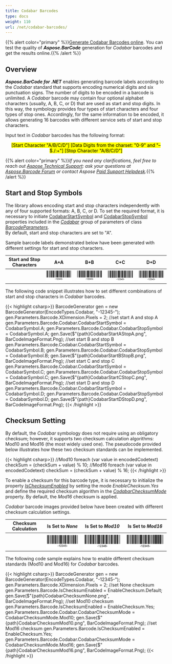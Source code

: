 ```yaml
---
title: Codabar Barcodes
type: docs
weight: 110
url: /net/codabar-barcodes/
---
```

{{% alert color="primary" %}}[Generate Codabar Barcodes online](https://products.aspose.app/barcode/generate/codabar). You can test the quality of ***Aspose.BarCode*** generation for *Codabar* barcodes and get the results online.{{% /alert %}}

## Overview
***Aspose.BarCode for .NET*** enables generating barcode labels according to the *Codabar* standard that supports encoding numerical digits and six punctuation signs. The number of digits to be encoded in a barcode is unlimited. A *Codabar* barcode may contain four optional alphabet characters (usually, A, B, C, or D) that are used as start and stop digits. In this way, the symbology provides four types of start characters and four types of stop ones. Accordingly, for the same information to be encoded, it allows generating 16 barcodes with different service sets of start and stop characters.  
  
Input text in *Codabar* barcodes has the following format:  
<p align="center"><mark>[Start Character "A/B/C/D"] [Data Digits from the charset: "0-9" and "–$./:+"] [Stop Character "A/B/C/D"]</mark></p>
  
{{% alert color="primary" %}}*If you need any clarifications, feel free to reach out [Aspose Technical Support](/barcode/net/technical-support/): ask your questions at [Aspose.Barcode Forum](https://forum.aspose.com/c/barcode/13) or contact Aspose [Paid Support Helpdesk](https://helpdesk.aspose.com/).*{{% /alert %}}
  
## Start and Stop Symbols
The library allows encoding start and stop characters independently with any of four supported formats: A, B, C, or D. To set the required format, it is necessary to initiate [CodabarStartSymbol](https://apireference.aspose.com/barcode/net/aspose.barcode.generation/codabarparameters/properties/codabarstartsymbol) and [CodabarStopSymbol](https://apireference.aspose.com/barcode/net/aspose.barcode.generation/codabarparameters/properties/codabarstopsymbol) properties included in the [*Codabar*](https://apireference.aspose.com/barcode/net/aspose.barcode.generation/barcodeparameters/properties/codabar) group of parameters of class [*BarcodeParameters*](https://apireference.aspose.com/barcode/net/aspose.barcode.generation/barcodeparameters).  
By default, start and stop characters are set to "A".  
  
Sample barcode labels demonstrated below have been generated with different settings for start and stop characters.
  
|Start and Stop Characters|A+A|B+B|C+C|D+D|
| :-: | :-: | :-: | :-: | :-: |
| |<img src="codabarstartastopa.png">|<img src="codabarstartbstopb.png">|<img src="codabarstartcstopc.png">|<img src="codabarstartdstopd.png">|
  
The following code snippet illustrates how to set different combinations of start and stop characters in *Codabar* barcodes. 
    
{{< highlight csharp>}}
BarcodeGenerator gen = new BarcodeGenerator(EncodeTypes.Codabar, "-12345-");
gen.Parameters.Barcode.XDimension.Pixels = 2;
//set start A and stop A
gen.Parameters.Barcode.Codabar.CodabarStartSymbol = CodabarSymbol.A;
gen.Parameters.Barcode.Codabar.CodabarStopSymbol = CodabarSymbol.A;
gen.Save($"{path}CodabarStartAStopA.png", BarCodeImageFormat.Png);
//set start B and stop B
gen.Parameters.Barcode.Codabar.CodabarStartSymbol = CodabarSymbol.B;
gen.Parameters.Barcode.Codabar.CodabarStopSymbol = CodabarSymbol.B;
gen.Save($"{path}CodabarStartBStopB.png", BarCodeImageFormat.Png);
//set start C and stop C
gen.Parameters.Barcode.Codabar.CodabarStartSymbol = CodabarSymbol.C;
gen.Parameters.Barcode.Codabar.CodabarStopSymbol = CodabarSymbol.C;
gen.Save($"{path}CodabarStartCStopC.png", BarCodeImageFormat.Png);
//set start D and stop D
gen.Parameters.Barcode.Codabar.CodabarStartSymbol = CodabarSymbol.D;
gen.Parameters.Barcode.Codabar.CodabarStopSymbol = CodabarSymbol.D;
gen.Save($"{path}CodabarStartDStopD.png", BarCodeImageFormat.Png);
{{< /highlight >}}
  
## Checksum Setting
By default, the *Codabar* symbology does not require using an obligatory checksum; however, it supports two checksum calculation algorithms: Mod10 and Mod16 (the most widely used one). The pseudocode provided below illustrates how these two checksum standards can be implemented.  

{{< highlight csharp>}}
//Mod10
foreach (var value in encodedCodetext)
    checkSum = (checkSum + value) % 10;
//Mod16
foreach (var value in encodedCodetext)
    checkSum = (checkSum + value) % 16;
{{< /highlight >}} 
  
To enable a checksum for this barcode type, it is necessary to initialize the property [*IsChecksumEnabled*](https://apireference.aspose.com/barcode/net/aspose.barcode.generation/barcodeparameters/properties/ischecksumenabled) by setting the mode *EnableChecksum.Yes* and define the required checksum algorithm in the [*CodabarChecksumMode*](https://apireference.aspose.com/barcode/net/aspose.barcode.generation/codabarparameters/properties/codabarchecksummode) property. By default, the *Mod16* checksum is applied.  
  
*Codabar* barcode images provided below have been created with different checksum calculation settings.

|Checksum Calculation|Is Set to *None*|Is Set to *Mod10*|Is Set to *Mod16*|
| :-: | :-: | :-: | :-: |
| |<img src="codabarchecksumnone.png">|<img src="codabarchecksummod10.png">|<img src="codabarchecksummod16.png">|
  
The following code sample explains how to enable different checksum standards (Mod10 and Mod16) for *Codabar* barcodes. 

{{< highlight csharp>}}
BarcodeGenerator gen = new BarcodeGenerator(EncodeTypes.Codabar, "-12345-");
gen.Parameters.Barcode.XDimension.Pixels = 2;
//set None checksum
gen.Parameters.Barcode.IsChecksumEnabled = EnableChecksum.Default;
gen.Save($"{path}CodabarChecksumNone.png", BarCodeImageFormat.Png);
//set Mod10 checksum
gen.Parameters.Barcode.IsChecksumEnabled = EnableChecksum.Yes;
gen.Parameters.Barcode.Codabar.CodabarChecksumMode = CodabarChecksumMode.Mod10;
gen.Save($"{path}CodabarChecksumMod10.png", BarCodeImageFormat.Png);
//set Mod16 checksum
gen.Parameters.Barcode.IsChecksumEnabled = EnableChecksum.Yes;
gen.Parameters.Barcode.Codabar.CodabarChecksumMode = CodabarChecksumMode.Mod16;
gen.Save($"{path}CodabarChecksumMod16.png", BarCodeImageFormat.Png);
{{< /highlight >}}